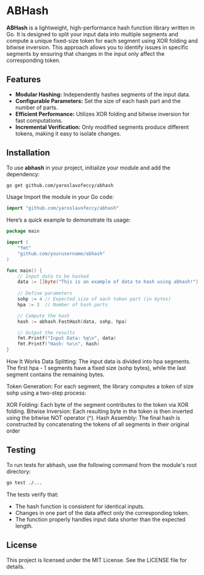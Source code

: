 # ABHash

**ABHash** is a lightweight, high-performance hash function library written in Go. It is designed to split your input data into multiple segments and compute a unique fixed-size token for each segment using XOR folding and bitwise inversion. This approach allows you to identify issues in specific segments by ensuring that changes in the input only affect the corresponding token.

## Features

- **Modular Hashing:** Independently hashes segments of the input data.
- **Configurable Parameters:** Set the size of each hash part and the number of parts.
- **Efficient Performance:** Utilizes XOR folding and bitwise inversion for fast computations.
- **Incremental Verification:** Only modified segments produce different tokens, making it easy to isolate changes.

## Installation

To use **abhash** in your project, initialize your module and add the dependency:

```bash
go get github.com/yaroslavofeccy/abhash
```
Usage
Import the module in your Go code:

```go
import "github.com/yaroslavofeccy/abhash"
```

Here’s a quick example to demonstrate its usage:
```go
package main

import (
	"fmt"
	"github.com/yourusername/abhash"
)

func main() {
	// Input data to be hashed
	data := []byte("This is an example of data to hash using abhash!")
	
	// Define parameters
	sohp := 4 // Expected size of each token part (in bytes)
	hpa := 3  // Number of hash parts

	// Compute the hash
	hash := abhash.FastHash(data, sohp, hpa)

	// Output the results
	fmt.Printf("Input Data: %q\n", data)
	fmt.Printf("Hash: %x\n", hash)
}
```

How It Works
Data Splitting:
The input data is divided into hpa segments. The first hpa - 1 segments have a fixed size (sohp bytes), while the last segment contains the remaining bytes.

Token Generation:
For each segment, the library computes a token of size sohp using a two-step process:

XOR Folding: Each byte of the segment contributes to the token via XOR folding.
Bitwise Inversion: Each resulting byte in the token is then inverted using the bitwise NOT operator (^).
Hash Assembly:
The final hash is constructed by concatenating the tokens of all segments in their original order

## Testing
To run tests for abhash, use the following command from the module's root directory:

```bash
go test ./...
```

The tests verify that:
- The hash function is consistent for identical inputs.
- Changes in one part of the data affect only the corresponding token.
- The function properly handles input data shorter than the expected length.

## License
This project is licensed under the MIT License. See the LICENSE file for details.
